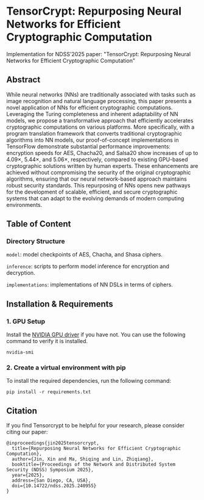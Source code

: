 # TensorCrypt: Repurposing Neural Networks for Efficient Cryptographic Computation
Implementation for NDSS'2025 paper: "TensorCrypt: Repurposing Neural Networks for Efficient Cryptographic Computation"

## Abstract

While neural networks (NNs) are traditionally associated with tasks such as image recognition and natural language processing, this paper presents a novel application of NNs for efficient cryptographic computations. Leveraging the Turing
completeness and inherent adaptability of NN models, we propose a transformative approach that efficiently accelerates cryptographic computations on various platforms. More specifically, with a program translation framework that converts traditional cryptographic algorithms into NN models, our proof-of-concept implementations in TensorFlow demonstrate substantial performance improvements: encryption speeds for AES, Chacha20, and Salsa20 show increases of up to 4.09×, 5.44×, and 5.06×, respectively, compared to existing GPU-based cryptographic solutions written by human experts. These enhancements are achieved without compromising the security of the original cryptographic algorithms, ensuring that our neural network-based approach maintains robust security standards. This repurposing of NNs opens new pathways for the development of scalable, efficient, and secure cryptographic systems that can adapt to the evolving demands of modern computing environments.

## Table of Content

### Directory Structure
`model`: model checkpoints of AES, Chacha, and Shasa ciphers.

`inference`: scripts to perform model inference for encryption and decryption.

`implementations`: implementations of NN DSLs in terms of ciphers.


## Installation & Requirements

### 1. GPU Setup

Install the [NVIDIA GPU driver](https://www.nvidia.com/Download/index.aspx) if you have not. You can use the following command to verify it is installed.

```
nvidia-smi
```

### 2. Create a virtual environment with pip

To install the required dependencies, run the following command:

```
pip install -r requirements.txt
```

## Citation

If you find Tensorcrypt to be helpful for your research, please consider citing our paper:

```plaintext
@inproceedings{jin2025tensorcrypt,
  title={Repurposing Neural Networks for Efficient Cryptographic Computation},
  author={Jin, Xin and Ma, Shiqing and Lin, Zhiqiang},
  booktitle={Proceedings of the Network and Distributed System Security (NDSS) Symposium 2025},
  year={2025},
  address={San Diego, CA, USA},
  doi={10.14722/ndss.2025.240955}
}
```